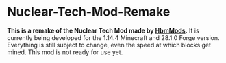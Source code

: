 # Nuclear-Tech-Mod-Remake
**This is a remake of the Nuclear Tech Mod made by [HbmMods](https://github.com/HbmMods/Hbm-s-Nuclear-Tech-GIT).**
It is currently being developed for the 1.14.4 Minecraft and 28.1.0 Forge version.
Everything is still subject to change, even the speed at which blocks get mined. This mod is not ready for use yet.
